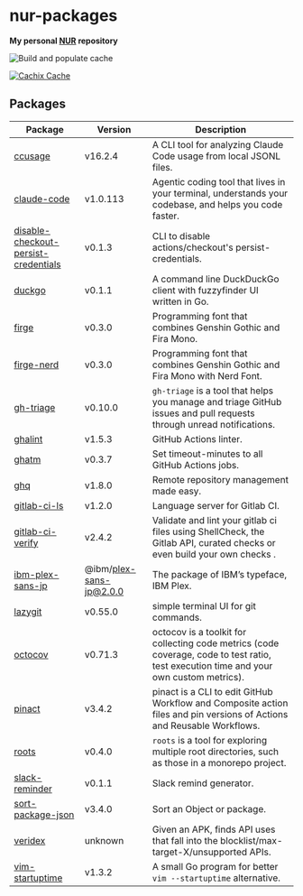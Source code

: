 # nur-packages

**My personal [NUR](https://github.com/nix-community/NUR) repository**

![Build and populate cache](https://github.com/Omochice/nur-packages/workflows/Build%20and%20populate%20cache/badge.svg)

[![Cachix Cache](https://img.shields.io/badge/cachix-omochice-blue.svg)](https://omochice.cachix.org)

## Packages

|Package|Version|Description|
|-|-|-|
|[ccusage](https://github.com/ryoppippi/ccusage)|v16.2.4|A CLI tool for analyzing Claude Code usage from local JSONL files.|
|[claude-code](https://github.com/anthropics/claude-code)|v1.0.113|Agentic coding tool that lives in your terminal, understands your codebase, and helps you code faster.|
|[disable-checkout-persist-credentials](https://github.com/suzuki-shunsuke/disable-checkout-persist-credentials)|v0.1.3|CLI to disable actions/checkout's persist-credentials.|
|[duckgo](https://github.com/sheepla/duckgo)|v0.1.1|A command line DuckDuckGo client with fuzzyfinder UI written in Go.|
|[firge](https://github.com/yuru7/Firge)|v0.3.0|Programming font that combines Genshin Gothic and Fira Mono.|
|[firge-nerd](https://github.com/yuru7/Firge)|v0.3.0|Programming font that combines Genshin Gothic and Fira Mono with Nerd Font.|
|[gh-triage](https://github.com/k1LoW/gh-triage)|v0.10.0|`gh-triage` is a tool that helps you manage and triage GitHub issues and pull requests through unread notifications.|
|[ghalint](https://github.com/suzuki-shunsuke/ghalint)|v1.5.3|GitHub Actions linter.|
|[ghatm](https://github.com/suzuki-shunsuke/ghatm)|v0.3.7|Set timeout-minutes to all GitHub Actions jobs.|
|[ghq](https://github.com/x-motemen/ghq)|v1.8.0|Remote repository management made easy.|
|[gitlab-ci-ls](https://github.com/alesbrelih/gitlab-ci-ls)|v1.2.0|Language server for Gitlab CI.|
|[gitlab-ci-verify](https://github.com/timo-reymann/gitlab-ci-verify)|v2.4.2|Validate and lint your gitlab ci files using ShellCheck, the Gitlab API, curated checks or even build your own checks .|
|[ibm-plex-sans-jp](https://github.com/IBM/plex)|@ibm/plex-sans-jp@2.0.0|The package of IBM’s typeface, IBM Plex.|
|[lazygit](https://github.com/jesseduffield/lazygit)|v0.55.0|simple terminal UI for git commands.|
|[octocov](https://github.com/k1LoW/octocov)|v0.71.3|octocov is a toolkit for collecting code metrics (code coverage, code to test ratio, test execution time and your own custom metrics).|
|[pinact](https://github.com/suzuki-shunsuke/pinact)|v3.4.2|pinact is a CLI to edit GitHub Workflow and Composite action files and pin versions of Actions and Reusable Workflows.|
|[roots](https://github.com/k1LoW/roots)|v0.4.0|`roots` is a tool for exploring multiple root directories, such as those in a monorepo project.|
|[slack-reminder](https://github.com/skanehira/slack-reminder)|v0.1.1|Slack remind generator.|
|[sort-package-json](https://github.com/keithamus/sort-package-json)|v3.4.0|Sort an Object or package.|
|[veridex](https://android.googlesource.com/platform/art/+/refs/tags/android-15.0.0_r25/tools/veridex/)|unknown|Given an APK, finds API uses that fall into the blocklist/max-target-X/unsupported APIs.|
|[vim-startuptime](https://github.com/rhysd/vim-startuptime)|v1.3.2|A small Go program for better `vim --startuptime` alternative.|
